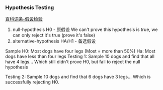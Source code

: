 ### Hypothesis Testing
[百科词条-假设检验](https://baike.baidu.com/item/假设检验)
1) null-hypothesis H0 - 原假设
    We can't prove this hypothesis is true, we can only reject it's true (prove it's false) 
2) alternative-hypothesis HA/H1 - 备选假设

Sample
H0: Most dogs have four legs (Most = more than 50%)
Ha: Most dogs have less than four legs
Testing 1: Sample 10 dogs and find that all have 4 legs... 
Which still didn't prove H0, but fail to reject the null hypothesis

Testing 2: Sample 10 dogs and find that 6 dogs have 3 legs... 
Which is successfully rejecting H0.